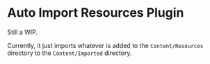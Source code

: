 # Auto Import Resources Plugin

Still a WIP.

Currently, it just imports whatever is added to the `Content/Resources` directory to the `Content/Imported` directory. 
